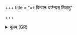 +++
title = "०९ पिन्वानः पर्जन्यस् तिष्ठतु"

+++
<details><summary>मूलम् (GR)</summary>

पिन्वानः पर्जन्यस् तिष्ठतु  
सह पृष्ठयोद् एति सूर्यः ।  
आनन्दं जनयन् यवः  
सर्वा अरातीर् अपबाधमानः ॥
</details>